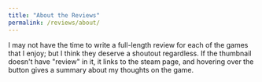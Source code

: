 ```yaml
---
title: "About the Reviews"
permalink: /reviews/about/
---
```


I may not have the time to write a full-length review for each of the games that I enjoy; but I think they deserve a shoutout regardless. If the thumbnail doesn't have "review" in it, it links to the steam page, and hovering over the button gives a summary about my thoughts on the game.